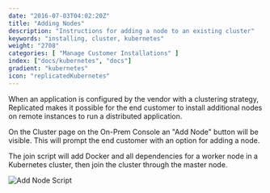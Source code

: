 ```yaml
---
date: "2016-07-03T04:02:20Z"
title: "Adding Nodes"
description: "Instructions for adding a node to an existing cluster"
keywords: "installing, cluster, kubernetes"
weight: "2708"
categories: [ "Manage Customer Installations" ]
index: ["docs/kubernetes", "docs"]
gradient: "kubernetes"
icon: "replicatedKubernetes"
---
```


When an application is configured by the vendor with a clustering strategy, Replicated makes it possible for the end customer to install additional nodes on remote instances to run a distributed application.

On the Cluster page on the On-Prem Console an "Add Node" button will be visible. This will prompt the end customer with an option for adding a node.

The join script will add Docker and all dependencies for a worker node in a Kubernetes cluster, then join the cluster through the master node.

![Add Node Script](/images/post-screens/add-node-k8s.png)
